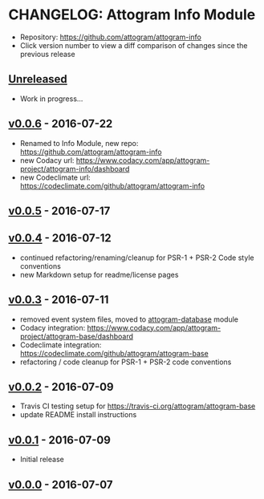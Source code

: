 # CHANGELOG: Attogram Info Module

- Repository: <https://github.com/attogram/attogram-info>
- Click version number to view a diff comparison of changes since the previous release

## [Unreleased]

- Work in progress...

## [v0.0.6] - 2016-07-22

- Renamed to Info Module, new repo: <https://github.com/attogram/attogram-info>
- new Codacy url: <https://www.codacy.com/app/attogram-project/attogram-info/dashboard>
- new Codeclimate url: <https://codeclimate.com/github/attogram/attogram-info>

## [v0.0.5] - 2016-07-17

## [v0.0.4] - 2016-07-12

- continued refactoring/renaming/cleanup for PSR-1 + PSR-2 Code style conventions
- new Markdown setup for readme/license pages

## [v0.0.3] - 2016-07-11

- removed event system files, moved to
  [attogram-database](https://github.com/attogram/attogram-database) module
- Codacy integration: <https://www.codacy.com/app/attogram-project/attogram-base/dashboard>
- Codeclimate integration: <https://codeclimate.com/github/attogram/attogram-base>
- refactoring / code cleanup for PSR-1 + PSR-2 code conventions

## [v0.0.2] - 2016-07-09

- Travis CI testing setup for <https://travis-ci.org/attogram/attogram-base>
- update README install instructions

## [v0.0.1] - 2016-07-09

- Initial release

## [v0.0.0] - 2016-07-07


[Unreleased]: https://github.com/attogram/attogram-info/compare/v0.0.6...HEAD
[v0.0.6]: https://github.com/attogram/attogram-info/compare/v0.05...v0.06
[v0.0.5]: https://github.com/attogram/attogram-info/tree/9c0892d
[v0.0.4]: https://github.com/attogram/attogram-base/compare/v0.0.3...v0.0.4
[v0.0.3]: https://github.com/attogram/attogram-base/compare/v0.0.2...v0.0.3
[v0.0.2]: https://github.com/attogram/attogram-base/compare/v0.0.1...v0.0.2
[v0.0.1]: https://github.com/attogram/attogram-base/compare/f046fa2...v0.0.1
[v0.0.0]: https://github.com/attogram/attogram-base/tree/f046fa2
